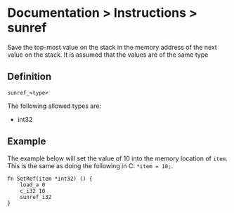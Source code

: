 # Documentation > Instructions > sunref

Save the top-most value on the stack in the memory address of the next value on the stack. It is assumed that the values are of the same type


## Definition

```
sunref_<type>
```

The following allowed types are:

* int32

## Example

The example below will set the value of 10 into the memory location of `item`. This is the same as doing the following in C: `*item = 10;`.

```
fn SetRef(item *int32) () {
	load_a 0
	c_i32 10
	sunref_i32
}
```

